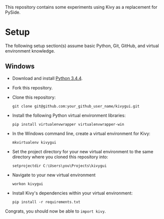 This repository contains some experiments using Kivy as a replacement for PySide.

# Setup
The following setup section(s) assume basic Python, Git, GitHub, and virtual environment knowledge.

## Windows
* Download and install [Python 3.4.4](https://www.python.org/downloads/release/python-344/).

* Fork this repository.

* Clone this repository:

  `git clone git@github.com:your_github_user_name/kivygui.git`
  
* Install the following Python virtual environment libraries:

  `pip install virtualenvwrapper virtualenvwrapper-win`

* In the Windows command line, create a virtual environment for Kivy:

  `mkvirtualenv kivygui`
  
* Set the project directory for your new virtual environment to the same directory where you cloned this repository into:

  `setprojectdir C:\Users\you\Projects\kivygui`
  
* Navigate to your new virtual environment

  `workon kivygui`
  
* Install Kivy's dependencies within your virtual environment:

  `pip install -r requirements.txt`
  
Congrats, you should now be able to `import kivy`.
